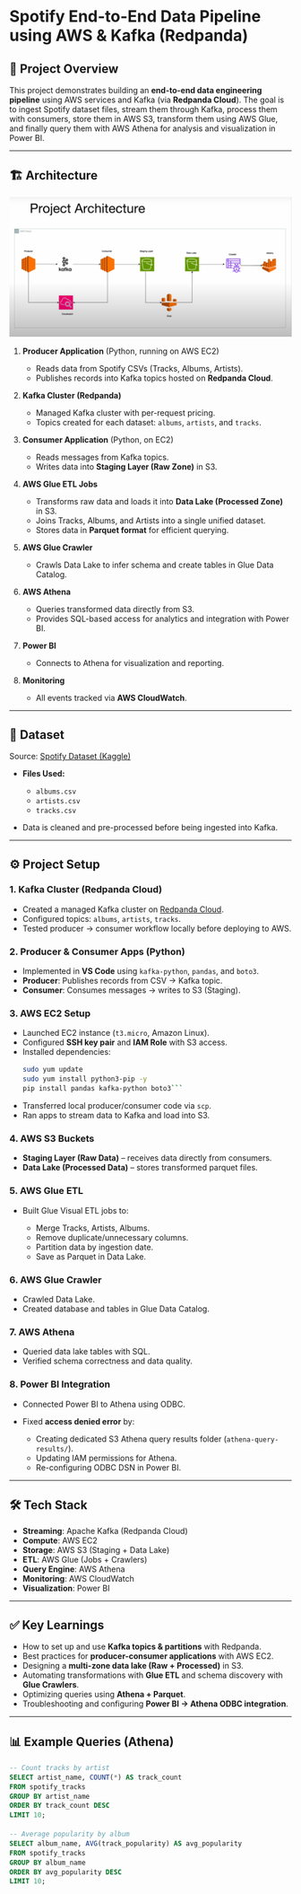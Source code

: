 # Spotify End-to-End Data Pipeline using AWS & Kafka (Redpanda)

## 📌 Project Overview
This project demonstrates building an **end-to-end data engineering pipeline** using AWS services and Kafka (via **Redpanda Cloud**). The goal is to ingest Spotify dataset files, stream them through Kafka, process them with consumers, store them in AWS S3, transform them using AWS Glue, and finally query them with AWS Athena for analysis and visualization in Power BI.



---

## 🏗️ Architecture
![Architecture Diagram](src/Architecture.png)

1. **Producer Application** (Python, running on AWS EC2)  
   - Reads data from Spotify CSVs (Tracks, Albums, Artists).  
   - Publishes records into Kafka topics hosted on **Redpanda Cloud**.  

2. **Kafka Cluster (Redpanda)**  
   - Managed Kafka cluster with per-request pricing.  
   - Topics created for each dataset: `albums`, `artists`, and `tracks`.  

3. **Consumer Application** (Python, on EC2)  
   - Reads messages from Kafka topics.  
   - Writes data into **Staging Layer (Raw Zone)** in S3.  

4. **AWS Glue ETL Jobs**  
   - Transforms raw data and loads it into **Data Lake (Processed Zone)** in S3.  
   - Joins Tracks, Albums, and Artists into a single unified dataset.  
   - Stores data in **Parquet format** for efficient querying.  

5. **AWS Glue Crawler**  
   - Crawls Data Lake to infer schema and create tables in Glue Data Catalog.  

6. **AWS Athena**  
   - Queries transformed data directly from S3.  
   - Provides SQL-based access for analytics and integration with Power BI.  

7. **Power BI**  
   - Connects to Athena for visualization and reporting.  

8. **Monitoring**  
   - All events tracked via **AWS CloudWatch**.  

---

## 📂 Dataset
Source: [Spotify Dataset (Kaggle)](https://www.kaggle.com/datasets/tonygordonjr/spotify-dataset-2023)  

- **Files Used:**  
  - `albums.csv`  
  - `artists.csv`  
  - `tracks.csv`  

- Data is cleaned and pre-processed before being ingested into Kafka.  

---

## ⚙️ Project Setup

### 1. Kafka Cluster (Redpanda Cloud)
- Created a managed Kafka cluster on [Redpanda Cloud](https://cloud.redpanda.com/).  
- Configured topics: `albums`, `artists`, `tracks`.  
- Tested producer → consumer workflow locally before deploying to AWS.  

### 2. Producer & Consumer Apps (Python)
- Implemented in **VS Code** using `kafka-python`, `pandas`, and `boto3`.  
- **Producer**: Publishes records from CSV → Kafka topic.  
- **Consumer**: Consumes messages → writes to S3 (Staging).  

### 3. AWS EC2 Setup
- Launched EC2 instance (`t3.micro`, Amazon Linux).  
- Configured **SSH key pair** and **IAM Role** with S3 access.  
- Installed dependencies:
  ```bash
  sudo yum update
  sudo yum install python3-pip -y
  pip install pandas kafka-python boto3```
  
- Transferred local producer/consumer code via `scp`.
- Ran apps to stream data to Kafka and load into S3.

### 4. AWS S3 Buckets

- **Staging Layer (Raw Data)** – receives data directly from consumers.
- **Data Lake (Processed Data)** – stores transformed parquet files.

### 5. AWS Glue ETL

- Built Glue Visual ETL jobs to:

  - Merge Tracks, Artists, Albums.
  - Remove duplicate/unnecessary columns.
  - Partition data by ingestion date.
  - Save as Parquet in Data Lake.

### 6. AWS Glue Crawler

- Crawled Data Lake.
- Created database and tables in Glue Data Catalog.

### 7. AWS Athena

- Queried data lake tables with SQL.
- Verified schema correctness and data quality.

### 8. Power BI Integration

- Connected Power BI to Athena using ODBC.
- Fixed **access denied error** by:

  - Creating dedicated S3 Athena query results folder (`athena-query-results/`).
  - Updating IAM permissions for Athena.
  - Re-configuring ODBC DSN in Power BI.

---

## 🛠️ Tech Stack

- **Streaming**: Apache Kafka (Redpanda Cloud)
- **Compute**: AWS EC2
- **Storage**: AWS S3 (Staging + Data Lake)
- **ETL**: AWS Glue (Jobs + Crawlers)
- **Query Engine**: AWS Athena
- **Monitoring**: AWS CloudWatch
- **Visualization**: Power BI

---

## ✅ Key Learnings

- How to set up and use **Kafka topics & partitions** with Redpanda.
- Best practices for **producer-consumer applications** with AWS EC2.
- Designing a **multi-zone data lake (Raw + Processed)** in S3.
- Automating transformations with **Glue ETL** and schema discovery with **Glue Crawlers**.
- Optimizing queries using **Athena + Parquet**.
- Troubleshooting and configuring **Power BI → Athena ODBC integration**.

---

## 📊 Example Queries (Athena)

```sql
-- Count tracks by artist
SELECT artist_name, COUNT(*) AS track_count
FROM spotify_tracks
GROUP BY artist_name
ORDER BY track_count DESC
LIMIT 10;

-- Average popularity by album
SELECT album_name, AVG(track_popularity) AS avg_popularity
FROM spotify_tracks
GROUP BY album_name
ORDER BY avg_popularity DESC
LIMIT 10;
```

